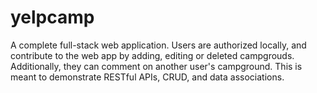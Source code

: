 # yelpcamp

A complete full-stack web application. Users are authorized locally, and contribute to the web app by adding, editing or deleted campgrouds. Additionally, they can comment on another user's campground. This is meant to demonstrate RESTful APIs, CRUD, and data associations. 
